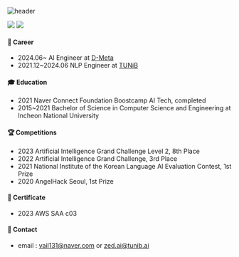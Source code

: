 
![header](https://capsule-render.vercel.app/api?type=soft&color=auto&height=100&section=header&text=Tofulim's%20Profile&fontSize=30)

<a href="https://tofulim.github.io/" target="_blank"><img src="https://img.shields.io/badge/git_blog-000000?style=flat-square&logo=GitHub&logoColor=white"/></a>
<a href="https://blog.naver.com/vail131" target="_blank"><img src="https://img.shields.io/badge/naver_blog-01DF3A?style=flat-square&logo=Naver&logoColor=white"/></a>
 
#### 🔭 Career
- 2024.06~ AI Engineer at [D-Meta](https://www.d-meta.ai/)
- 2021.12~2024.06 NLP Engineer at [TUNiB](https://tunib.ai/)
#### 🎓 Education
- 2021 Naver Connect Foundation Boostcamp AI Tech, completed
- 2015~2021 Bachelor of Science in Computer Science and Engineering at Incheon National University
#### 🏆 Competitions
- 2023 Artificial Intelligence Grand Challenge Level 2, 8th Place
- 2022 Artificial Intelligence Grand Challenge, 3rd Place
- 2021 National Institute of the Korean Language AI Evaluation Contest, 1st Prize
- 2020 AngelHack Seoul, 1st Prize
#### 📜 Certificate
- 2023 AWS SAA c03
#### 💬 Contact
- email : vail131@naver.com or zed.ai@tunib.ai
